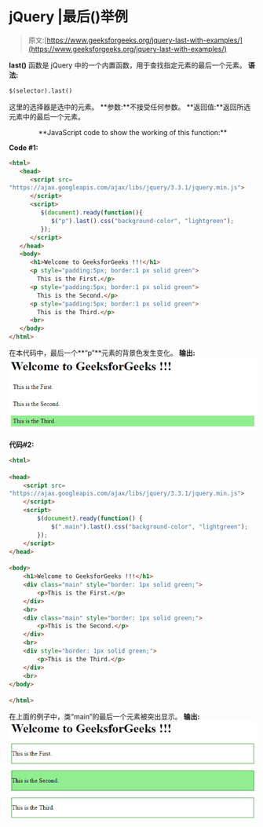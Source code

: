 # jQuery |最后()举例

> 原文:[https://www.geeksforgeeks.org/jquery-last-with-examples/](https://www.geeksforgeeks.org/jquery-last-with-examples/)

**last()** 函数是 jQuery 中的一个内置函数，用于查找指定元素的最后一个元素。
**语法:**

```html
$(selector).last()

```

这里的选择器是选中的元素。
**参数:**不接受任何参数。
**返回值:**返回所选元素中的最后一个元素。

<center>**JavaScript code to show the working of this function:**</center>

**Code #1:**

```html
<html>
   <head>
      <script src=
"https://ajax.googleapis.com/ajax/libs/jquery/3.3.1/jquery.min.js">
      </script>
      <script>
         $(document).ready(function(){
            $("p").last().css("background-color", "lightgreen");
         });
      </script>
   </head>
   <body>
      <h1>Welcome to GeeksforGeeks !!!</h1>
      <p style="padding:5px; border:1 px solid green">
        This is the First.</p>
      <p style="padding:5px; border:1 px solid green">
        This is the Second.</p>
      <p style="padding:5px; border:1 px solid green">
        This is the Third.</p>
      <br>
   </body>
</html>
```

在本代码中，最后一个**“p”**元素的背景色发生变化。
**输出:**
![](img/e34e57f8ca622481e4bf0a6e6045038a.png)

**代码#2:**

```html
<html>

<head>
    <script src=
"https://ajax.googleapis.com/ajax/libs/jquery/3.3.1/jquery.min.js">
    </script>
    <script>
        $(document).ready(function() {
            $(".main").last().css("background-color", "lightgreen");
        });
    </script>
</head>

<body>
    <h1>Welcome to GeeksforGeeks !!!</h1>
    <div class="main" style="border: 1px solid green;">
        <p>This is the First.</p>
    </div>
    <br>
    <div class="main" style="border: 1px solid green;">
        <p>This is the Second.</p>
    </div>
    <br>
    <div style="border: 1px solid green;">
        <p>This is the Third.</p>
    </div>
    <br>
</body>

</html>
```

在上面的例子中，类“main”的最后一个元素被突出显示。
**输出:**
![](img/4e5262b85cb1109e79b21472e13b8e78.png)